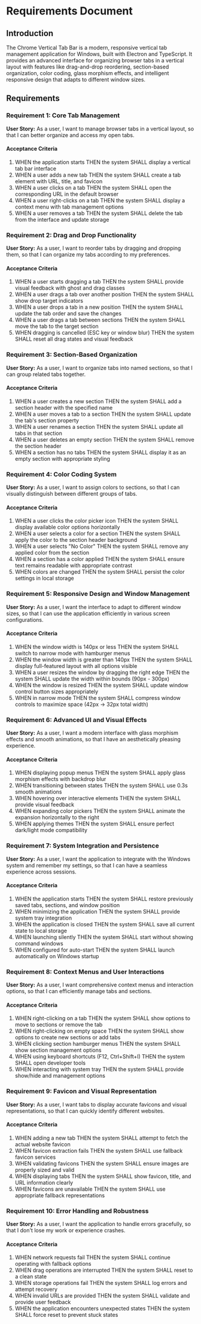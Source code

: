 # Requirements Document

## Introduction

The Chrome Vertical Tab Bar is a modern, responsive vertical tab management application for Windows, built with Electron and TypeScript. It provides an advanced interface for organizing browser tabs in a vertical layout with features like drag-and-drop reordering, section-based organization, color coding, glass morphism effects, and intelligent responsive design that adapts to different window sizes.

## Requirements

### Requirement 1: Core Tab Management

**User Story:** As a user, I want to manage browser tabs in a vertical layout, so that I can better organize and access my open tabs.

#### Acceptance Criteria

1. WHEN the application starts THEN the system SHALL display a vertical tab bar interface
2. WHEN a user adds a new tab THEN the system SHALL create a tab element with URL, title, and favicon
3. WHEN a user clicks on a tab THEN the system SHALL open the corresponding URL in the default browser
4. WHEN a user right-clicks on a tab THEN the system SHALL display a context menu with tab management options
5. WHEN a user removes a tab THEN the system SHALL delete the tab from the interface and update storage

### Requirement 2: Drag and Drop Functionality

**User Story:** As a user, I want to reorder tabs by dragging and dropping them, so that I can organize my tabs according to my preferences.

#### Acceptance Criteria

1. WHEN a user starts dragging a tab THEN the system SHALL provide visual feedback with ghost and drag classes
2. WHEN a user drags a tab over another position THEN the system SHALL show drop target indicators
3. WHEN a user drops a tab in a new position THEN the system SHALL update the tab order and save the changes
4. WHEN a user drags a tab between sections THEN the system SHALL move the tab to the target section
5. WHEN dragging is cancelled (ESC key or window blur) THEN the system SHALL reset all drag states and visual feedback

### Requirement 3: Section-Based Organization

**User Story:** As a user, I want to organize tabs into named sections, so that I can group related tabs together.

#### Acceptance Criteria

1. WHEN a user creates a new section THEN the system SHALL add a section header with the specified name
2. WHEN a user moves a tab to a section THEN the system SHALL update the tab's section property
3. WHEN a user renames a section THEN the system SHALL update all tabs in that section
4. WHEN a user deletes an empty section THEN the system SHALL remove the section header
5. WHEN a section has no tabs THEN the system SHALL display it as an empty section with appropriate styling

### Requirement 4: Color Coding System

**User Story:** As a user, I want to assign colors to sections, so that I can visually distinguish between different groups of tabs.

#### Acceptance Criteria

1. WHEN a user clicks the color picker icon THEN the system SHALL display available color options horizontally
2. WHEN a user selects a color for a section THEN the system SHALL apply the color to the section header background
3. WHEN a user selects "No Color" THEN the system SHALL remove any applied color from the section
4. WHEN a section has a color applied THEN the system SHALL ensure text remains readable with appropriate contrast
5. WHEN colors are changed THEN the system SHALL persist the color settings in local storage

### Requirement 5: Responsive Design and Window Management

**User Story:** As a user, I want the interface to adapt to different window sizes, so that I can use the application efficiently in various screen configurations.

#### Acceptance Criteria

1. WHEN the window width is 140px or less THEN the system SHALL switch to narrow mode with hamburger menus
2. WHEN the window width is greater than 140px THEN the system SHALL display full-featured layout with all options visible
3. WHEN a user resizes the window by dragging the right edge THEN the system SHALL update the width within bounds (90px - 300px)
4. WHEN the window is resized THEN the system SHALL update window control button sizes appropriately
5. WHEN in narrow mode THEN the system SHALL compress window controls to maximize space (42px → 32px total width)

### Requirement 6: Advanced UI and Visual Effects

**User Story:** As a user, I want a modern interface with glass morphism effects and smooth animations, so that I have an aesthetically pleasing experience.

#### Acceptance Criteria

1. WHEN displaying popup menus THEN the system SHALL apply glass morphism effects with backdrop blur
2. WHEN transitioning between states THEN the system SHALL use 0.3s smooth animations
3. WHEN hovering over interactive elements THEN the system SHALL provide visual feedback
4. WHEN expanding color pickers THEN the system SHALL animate the expansion horizontally to the right
5. WHEN applying themes THEN the system SHALL ensure perfect dark/light mode compatibility

### Requirement 7: System Integration and Persistence

**User Story:** As a user, I want the application to integrate with the Windows system and remember my settings, so that I can have a seamless experience across sessions.

#### Acceptance Criteria

1. WHEN the application starts THEN the system SHALL restore previously saved tabs, sections, and window position
2. WHEN minimizing the application THEN the system SHALL provide system tray integration
3. WHEN the application is closed THEN the system SHALL save all current state to local storage
4. WHEN launching silently THEN the system SHALL start without showing command windows
5. WHEN configured for auto-start THEN the system SHALL launch automatically on Windows startup

### Requirement 8: Context Menus and User Interactions

**User Story:** As a user, I want comprehensive context menus and interaction options, so that I can efficiently manage tabs and sections.

#### Acceptance Criteria

1. WHEN right-clicking on a tab THEN the system SHALL show options to move to sections or remove the tab
2. WHEN right-clicking on empty space THEN the system SHALL show options to create new sections or add tabs
3. WHEN clicking section hamburger menus THEN the system SHALL show section management options
4. WHEN using keyboard shortcuts (F12, Ctrl+Shift+I) THEN the system SHALL open developer tools
5. WHEN interacting with system tray THEN the system SHALL provide show/hide and management options

### Requirement 9: Favicon and Visual Representation

**User Story:** As a user, I want tabs to display accurate favicons and visual representations, so that I can quickly identify different websites.

#### Acceptance Criteria

1. WHEN adding a new tab THEN the system SHALL attempt to fetch the actual website favicon
2. WHEN favicon extraction fails THEN the system SHALL use fallback favicon services
3. WHEN validating favicons THEN the system SHALL ensure images are properly sized and valid
4. WHEN displaying tabs THEN the system SHALL show favicon, title, and URL information clearly
5. WHEN favicons are unavailable THEN the system SHALL use appropriate fallback representations

### Requirement 10: Error Handling and Robustness

**User Story:** As a user, I want the application to handle errors gracefully, so that I don't lose my work or experience crashes.

#### Acceptance Criteria

1. WHEN network requests fail THEN the system SHALL continue operating with fallback options
2. WHEN drag operations are interrupted THEN the system SHALL reset to a clean state
3. WHEN storage operations fail THEN the system SHALL log errors and attempt recovery
4. WHEN invalid URLs are provided THEN the system SHALL validate and provide user feedback
5. WHEN the application encounters unexpected states THEN the system SHALL force reset to prevent stuck states